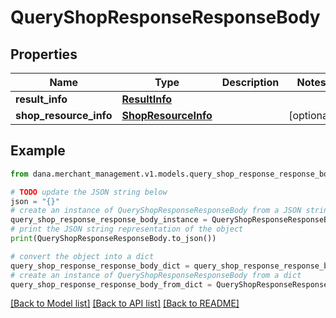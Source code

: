 # QueryShopResponseResponseBody


## Properties

Name | Type | Description | Notes
------------ | ------------- | ------------- | -------------
**result_info** | [**ResultInfo**](ResultInfo.md) |  | 
**shop_resource_info** | [**ShopResourceInfo**](ShopResourceInfo.md) |  | [optional] 

## Example

```python
from dana.merchant_management.v1.models.query_shop_response_response_body import QueryShopResponseResponseBody

# TODO update the JSON string below
json = "{}"
# create an instance of QueryShopResponseResponseBody from a JSON string
query_shop_response_response_body_instance = QueryShopResponseResponseBody.from_json(json)
# print the JSON string representation of the object
print(QueryShopResponseResponseBody.to_json())

# convert the object into a dict
query_shop_response_response_body_dict = query_shop_response_response_body_instance.to_dict()
# create an instance of QueryShopResponseResponseBody from a dict
query_shop_response_response_body_from_dict = QueryShopResponseResponseBody.from_dict(query_shop_response_response_body_dict)
```
[[Back to Model list]](../README.md#documentation-for-models) [[Back to API list]](../README.md#documentation-for-api-endpoints) [[Back to README]](../README.md)


